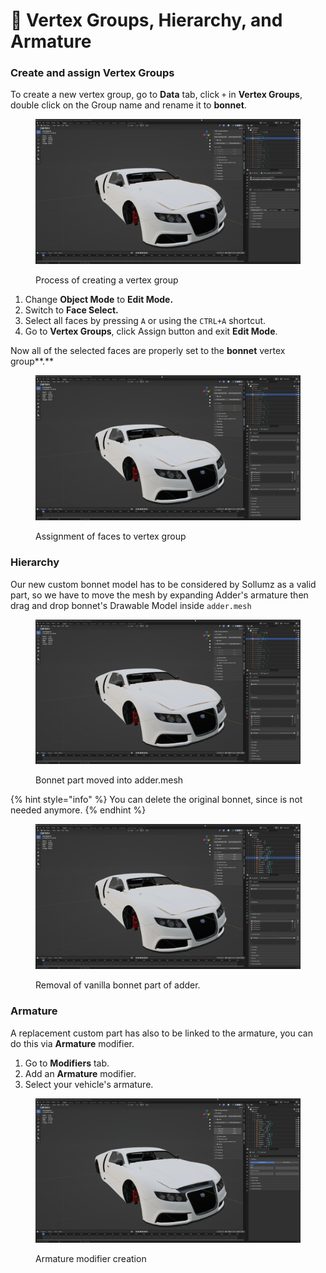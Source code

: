 # 🚦 Vertex Groups, Hierarchy, and Armature

### Create and assign Vertex Groups

To create a new vertex group, go to **Data** tab, click `+` in **Vertex Groups**, double click on the Group name and rename it to **bonnet**.

<figure><img src="../../.gitbook/assets/4_create_vertexgroup.gif" alt=""><figcaption><p>Process of creating a vertex group</p></figcaption></figure>

1. Change **Object Mode** to **Edit Mode.**
2. Switch to **Face Select.**
3. Select all faces by pressing `A` or using the `CTRL+A` shortcut.
4. Go to **Vertex Groups**, click Assign button and exit **Edit Mode**.

Now all of the selected faces are properly set to the **bonnet** vertex group**.**

<figure><img src="../../.gitbook/assets/5_assign_vertexgroup.gif" alt=""><figcaption><p>Assignment of faces to vertex group</p></figcaption></figure>

### Hierarchy

Our new custom bonnet model has to be considered by Sollumz as a valid part, so we have to move the mesh by expanding Adder's armature then drag and drop bonnet's Drawable Model inside `adder.mesh`

<figure><img src="../../.gitbook/assets/6_move_in_hierarchy.gif" alt=""><figcaption><p>Bonnet part moved into adder.mesh</p></figcaption></figure>

{% hint style="info" %}
You can delete the original bonnet, since is not needed anymore.
{% endhint %}

<figure><img src="../../.gitbook/assets/7_delete_bonnet.gif" alt=""><figcaption><p>Removal of vanilla bonnet part of adder.</p></figcaption></figure>

### Armature

A replacement custom part has also to be linked to the armature, you can do this via **Armature** modifier.

1. Go to **Modifiers** tab.
2. Add an **Armature** modifier.
3. Select your vehicle's armature.

<figure><img src="../../.gitbook/assets/8_armature.gif" alt=""><figcaption><p>Armature modifier creation</p></figcaption></figure>
